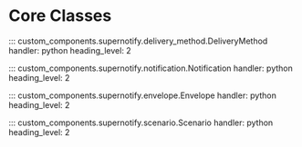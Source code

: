 # Core Classes

::: custom_components.supernotify.delivery_method.DeliveryMethod
    handler: python
    heading_level: 2


::: custom_components.supernotify.notification.Notification
    handler: python
    heading_level: 2


::: custom_components.supernotify.envelope.Envelope
    handler: python
    heading_level: 2


::: custom_components.supernotify.scenario.Scenario
    handler: python
    heading_level: 2

